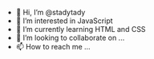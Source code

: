 - 👋 Hi, I’m @stadytady
- 👀 I’m interested in JavaScript
- 🌱 I’m currently learning HTML and CSS
- 💞️ I’m looking to collaborate on ...
- 📫 How to reach me ...

<!---
stadytady/stadytady is a ✨ special ✨ repository because its `README.md` (this file) appears on your GitHub profile.
You can click the Preview link to take a look at your changes.
--->
